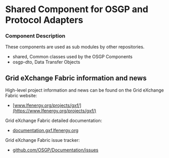<!--
SPDX-FileCopyrightText: Contributors to the GXF project

SPDX-License-Identifier: Apache-2.0
-->

# Shared Component for OSGP and Protocol Adapters

### Component Description

These components are used as sub modules by other repositories.

- shared, Common classes used by the OSGP Components
- osgp-dto, Data Transfer Objects

## Grid eXchange Fabric information and news

High-level project information and news can be found on the Grid eXchange Fabric website:
* [www.lfenergy.org/projects/gxf/](https://www.lfenergy.org/projects/gxf/)

Grid eXchange Fabric detailed documentation:
* [documentation.gxf.lfenergy.org](https://documentation.gxf.lfenergy.org/)

Grid eXchange Fabric issue tracker:
* [github.com/OSGP/Documentation/issues](https://github.com/OSGP/Documentation/issues)

